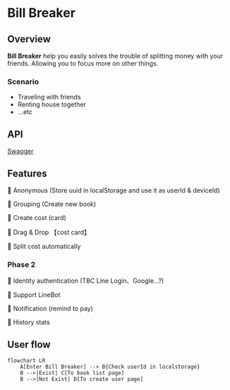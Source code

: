 # Bill Breaker

## Overview

**Bill Breaker** help you easily solves the trouble of splitting money with your friends. Allowing you to focus more on other things.

### Scenario

- Traveling with friends
- Renting house together
- ...etc

## API

[Swagger](localhost:8080/swagger/index.html)

## Features

🚀 Anonymous (Store uuid in localStorage and use it as userId & deviceId)

🚀 Grouping (Create new book)

🚀 Create cost (card)

🚀 Drag & Drop 【cost card】

🚀 Split cost automatically

### Phase 2

🚩 Identity authentication (TBC Line Login、Google…?)

🚩 Support LineBot

🚩 Notification (remind to pay)

🚩 History stats

## User flow

```mermaid
flowchart LR
    A[Enter Bill Breaker] --> B{Check userId in localstorage}
    B -->|Exist| C[To book list page]
    B -->|Not Exist| D[To create user page]
```
